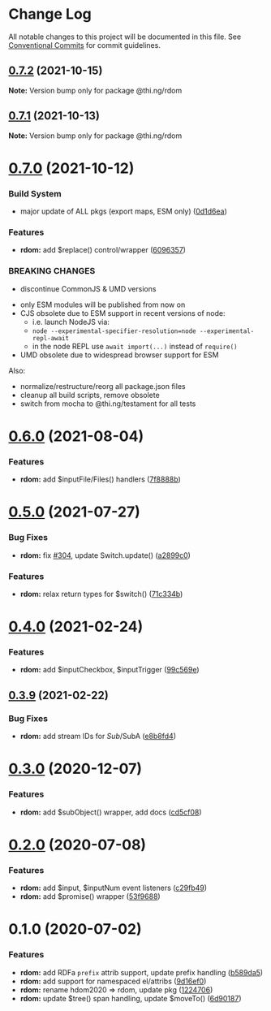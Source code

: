 # Change Log

All notable changes to this project will be documented in this file.
See [Conventional Commits](https://conventionalcommits.org) for commit guidelines.

## [0.7.2](https://github.com/thi-ng/umbrella/compare/@thi.ng/rdom@0.7.1...@thi.ng/rdom@0.7.2) (2021-10-15)

**Note:** Version bump only for package @thi.ng/rdom





## [0.7.1](https://github.com/thi-ng/umbrella/compare/@thi.ng/rdom@0.7.0...@thi.ng/rdom@0.7.1) (2021-10-13)

**Note:** Version bump only for package @thi.ng/rdom





# [0.7.0](https://github.com/thi-ng/umbrella/compare/@thi.ng/rdom@0.6.9...@thi.ng/rdom@0.7.0) (2021-10-12)


### Build System

* major update of ALL pkgs (export maps, ESM only) ([0d1d6ea](https://github.com/thi-ng/umbrella/commit/0d1d6ea9fab2a645d6c5f2bf2591459b939c09b6))


### Features

* **rdom:** add $replace() control/wrapper ([6096357](https://github.com/thi-ng/umbrella/commit/609635729a7d92d087a59684e00d19e609c5927f))


### BREAKING CHANGES

* discontinue CommonJS & UMD versions

- only ESM modules will be published from now on
- CJS obsolete due to ESM support in recent versions of node:
  - i.e. launch NodeJS via:
  - `node --experimental-specifier-resolution=node --experimental-repl-await`
  - in the node REPL use `await import(...)` instead of `require()`
- UMD obsolete due to widespread browser support for ESM

Also:
- normalize/restructure/reorg all package.json files
- cleanup all build scripts, remove obsolete
- switch from mocha to @thi.ng/testament for all tests






#  [0.6.0](https://github.com/thi-ng/umbrella/compare/@thi.ng/rdom@0.5.0...@thi.ng/rdom@0.6.0) (2021-08-04) 

###  Features 

- **rdom:** add $inputFile/Files() handlers ([7f8888b](https://github.com/thi-ng/umbrella/commit/7f8888b0f0857aa9abde8ca6ea666a6f37bb64f2)) 

#  [0.5.0](https://github.com/thi-ng/umbrella/compare/@thi.ng/rdom@0.4.17...@thi.ng/rdom@0.5.0) (2021-07-27) 

###  Bug Fixes 

- **rdom:** fix [#304](https://github.com/thi-ng/umbrella/issues/304), update Switch.update() ([a2899c0](https://github.com/thi-ng/umbrella/commit/a2899c09b62458edd75dd785b64db0519b85eb6d)) 

###  Features 

- **rdom:** relax return types for $switch() ([71c334b](https://github.com/thi-ng/umbrella/commit/71c334bfc5715e58296750e9d118927dce53406a)) 

#  [0.4.0](https://github.com/thi-ng/umbrella/compare/@thi.ng/rdom@0.3.9...@thi.ng/rdom@0.4.0) (2021-02-24) 

###  Features 

- **rdom:** add $inputCheckbox, $inputTrigger ([99c569e](https://github.com/thi-ng/umbrella/commit/99c569e629018d679bae0f9d07fbde8ddd4f16cc)) 

##  [0.3.9](https://github.com/thi-ng/umbrella/compare/@thi.ng/rdom@0.3.8...@thi.ng/rdom@0.3.9) (2021-02-22) 

###  Bug Fixes 

- **rdom:** add stream IDs for $Sub/$SubA ([e8b8fd4](https://github.com/thi-ng/umbrella/commit/e8b8fd4785f9836f0270bbc01dc216c2c87d2e8d)) 

#  [0.3.0](https://github.com/thi-ng/umbrella/compare/@thi.ng/rdom@0.2.16...@thi.ng/rdom@0.3.0) (2020-12-07) 

###  Features 

- **rdom:** add $subObject() wrapper, add docs ([cd5cf08](https://github.com/thi-ng/umbrella/commit/cd5cf08d6ae0ffb5ff8a89a19918a563fb889cbd)) 

#  [0.2.0](https://github.com/thi-ng/umbrella/compare/@thi.ng/rdom@0.1.2...@thi.ng/rdom@0.2.0) (2020-07-08) 

###  Features 

- **rdom:** add $input, $inputNum event listeners ([c29fb49](https://github.com/thi-ng/umbrella/commit/c29fb49824429ba1175deca30fbfe693d6fd689d)) 
- **rdom:** add $promise() wrapper ([53f9688](https://github.com/thi-ng/umbrella/commit/53f96881094603b885a409b8965b491468a3c247)) 

#  0.1.0 (2020-07-02) 

###  Features 

- **rdom:** add RDFa `prefix` attrib support, update prefix handling ([b589da5](https://github.com/thi-ng/umbrella/commit/b589da51385957a5defffb66307bd3d750814e4c)) 
- **rdom:** add support for namespaced el/attribs ([9d16ef0](https://github.com/thi-ng/umbrella/commit/9d16ef0a2f6d6a062bf164ca38813290d7660149)) 
- **rdom:** rename hdom2020 => rdom, update pkg ([1224706](https://github.com/thi-ng/umbrella/commit/1224706fa2fbca82afb73afeda3c3075c9b35f91)) 
- **rdom:** update $tree() span handling, update $moveTo() ([6d90187](https://github.com/thi-ng/umbrella/commit/6d9018763af7f0f2096cdc1d79889791193a01e0))
